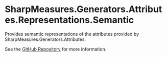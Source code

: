 # SharpMeasures.Generators.Attributes.Representations.Semantic

Provides semantic representations of the attributes provided by SharpMeasures.Generators.Attributes.

See the [GitHub Repository](https://github.com/SharpMeasures/sharp-measures-generators) for more information.